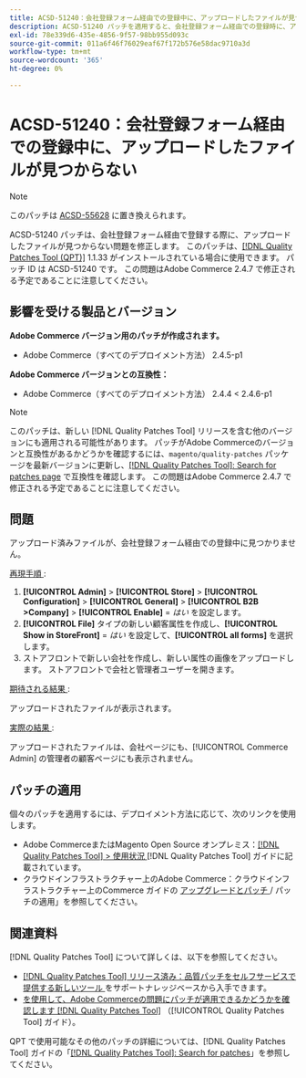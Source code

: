 ```yaml
---
title: ACSD-51240：会社登録フォーム経由での登録中に、アップロードしたファイルが見つからない
description: ACSD-51240 パッチを適用すると、会社登録フォーム経由での登録時に、アップロードしたファイルが見つからないAdobe Commerceの問題を修正できます。
exl-id: 78e339d6-435e-4856-9f57-98bb955d093c
source-git-commit: 011a6f46f76029eaf67f172b576e58dac9710a3d
workflow-type: tm+mt
source-wordcount: '365'
ht-degree: 0%

---
```


# ACSD-51240：会社登録フォーム経由での登録中に、アップロードしたファイルが見つからない

>[!NOTE]
>
>このパッチは [ACSD-55628](/help/tools/quality-patches-tool/patches-available-in-qpt/v1-1-42/acsd-55628-upload-file-company-registration-form-replace-file-customer-attribute-storefront.md) に置き換えられます。

ACSD-51240 パッチは、会社登録フォーム経由で登録する際に、アップロードしたファイルが見つからない問題を修正します。 このパッチは、[[!DNL Quality Patches Tool (QPT)]](https://experienceleague.adobe.com/en/docs/commerce-operations/tools/quality-patches-tool/quality-patches-tool-to-self-serve-quality-patches) 1.1.33 がインストールされている場合に使用できます。 パッチ ID は ACSD-51240 です。 この問題はAdobe Commerce 2.4.7 で修正される予定であることに注意してください。

## 影響を受ける製品とバージョン

**Adobe Commerce バージョン用のパッチが作成されます。**

* Adobe Commerce（すべてのデプロイメント方法） 2.4.5-p1

**Adobe Commerce バージョンとの互換性：**

* Adobe Commerce（すべてのデプロイメント方法） 2.4.4 &lt; 2.4.6-p1

>[!NOTE]
>
>このパッチは、新しい [!DNL Quality Patches Tool] リリースを含む他のバージョンにも適用される可能性があります。 パッチがAdobe Commerceのバージョンと互換性があるかどうかを確認するには、`magento/quality-patches` パッケージを最新バージョンに更新し、[[!DNL Quality Patches Tool]: Search for patches page](<https://experienceleague.adobe.com/tools/commerce-quality-patches/index.html>) で互換性を確認します。 この問題はAdobe Commerce 2.4.7 で修正される予定であることに注意してください。

## 問題

アップロード済みファイルが、会社登録フォーム経由での登録中に見つかりません。

<u> 再現手順 </u>:

1. **[!UICONTROL Admin]** > **[!UICONTROL Store]** > **[!UICONTROL Configuration]** > **[!UICONTROL General]** > **[!UICONTROL B2B >Company]** > **[!UICONTROL Enable]** = *はい* を設定します。
1. **[!UICONTROL File]** タイプの新しい顧客属性を作成し、**[!UICONTROL Show in StoreFront]** = *はい* を設定して、**[!UICONTROL all forms]** を選択します。
1. ストアフロントで新しい会社を作成し、新しい属性の画像をアップロードします。
ストアフロントで会社と管理者ユーザーを開きます。

<u> 期待される結果 </u>:

アップロードされたファイルが表示されます。

<u> 実際の結果 </u>:

アップロードされたファイルは、会社ページにも、[!UICONTROL Commerce Admin] の管理者の顧客ページにも表示されません。

## パッチの適用

個々のパッチを適用するには、デプロイメント方法に応じて、次のリンクを使用します。

* Adobe CommerceまたはMagento Open Source オンプレミス：[[!DNL Quality Patches Tool] > 使用状況 ](/help/tools/quality-patches-tool/usage.md) [!DNL Quality Patches Tool] ガイドに記載されています。
* クラウドインフラストラクチャー上のAdobe Commerce：クラウドインフラストラクチャー上のCommerce ガイドの [ アップグレードとパッチ ](https://experienceleague.adobe.com/docs/commerce-cloud-service/user-guide/develop/upgrade/apply-patches.html)/ パッチの適用」を参照してください。

## 関連資料

[!DNL Quality Patches Tool] について詳しくは、以下を参照してください。

* [[!DNL Quality Patches Tool]  リリース済み：品質パッチをセルフサービスで提供する新しいツール ](https://experienceleague.adobe.com/en/docs/commerce-operations/tools/quality-patches-tool/quality-patches-tool-to-self-serve-quality-patches) をサポートナレッジベースから入手できます。
* [ を使用して、Adobe Commerceの問題にパッチが適用できるかどうかを確認します  [!DNL Quality Patches Tool]](/help/tools/quality-patches-tool/patches-available-in-qpt/check-patch-for-magento-issue-with-magento-quality-patches.md) （[!UICONTROL Quality Patches Tool] ガイド）。


QPT で使用可能なその他のパッチの詳細については、[!DNL Quality Patches Tool] ガイドの「[[!DNL Quality Patches Tool]: Search for patches](https://experienceleague.adobe.com/tools/commerce-quality-patches/index.html)」を参照してください。
